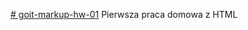 [# goit-markup-hw-01](https://rafalgalecki.github.io/goit-markup-hw-02/)
Pierwsza praca domowa z HTML
